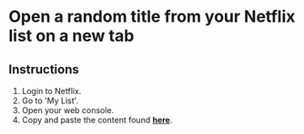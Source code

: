 # Open a random title from your Netflix list on a new tab

## Instructions
1. Login to Netflix.
2. Go to 'My List'.
3. Open your web console.
4. Copy and paste the content found [**here**](code.js).
